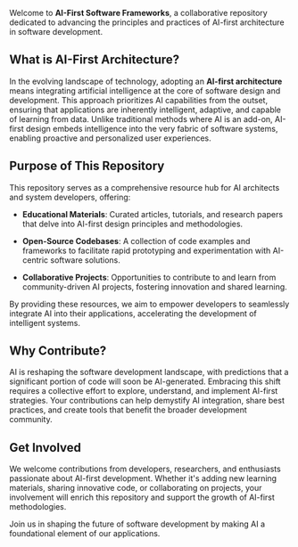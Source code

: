 Welcome to **AI-First Software Frameworks**, a collaborative repository dedicated to advancing the principles and practices of AI-first architecture in software development.

## What is AI-First Architecture?

In the evolving landscape of technology, adopting an **AI-first architecture** means integrating artificial intelligence at the core of software design and development. This approach prioritizes AI capabilities from the outset, ensuring that applications are inherently intelligent, adaptive, and capable of learning from data. Unlike traditional methods where AI is an add-on, AI-first design embeds intelligence into the very fabric of software systems, enabling proactive and personalized user experiences. 

## Purpose of This Repository

This repository serves as a comprehensive resource hub for AI architects and system developers, offering:

- **Educational Materials**: Curated articles, tutorials, and research papers that delve into AI-first design principles and methodologies.

- **Open-Source Codebases**: A collection of code examples and frameworks to facilitate rapid prototyping and experimentation with AI-centric software solutions.

- **Collaborative Projects**: Opportunities to contribute to and learn from community-driven AI projects, fostering innovation and shared learning.

By providing these resources, we aim to empower developers to seamlessly integrate AI into their applications, accelerating the development of intelligent systems.

## Why Contribute?

AI is reshaping the software development landscape, with predictions that a significant portion of code will soon be AI-generated. Embracing this shift requires a collective effort to explore, understand, and implement AI-first strategies. Your contributions can help demystify AI integration, share best practices, and create tools that benefit the broader development community. 

## Get Involved

We welcome contributions from developers, researchers, and enthusiasts passionate about AI-first development. Whether it's adding new learning materials, sharing innovative code, or collaborating on projects, your involvement will enrich this repository and support the growth of AI-first methodologies.

Join us in shaping the future of software development by making AI a foundational element of our applications. 
